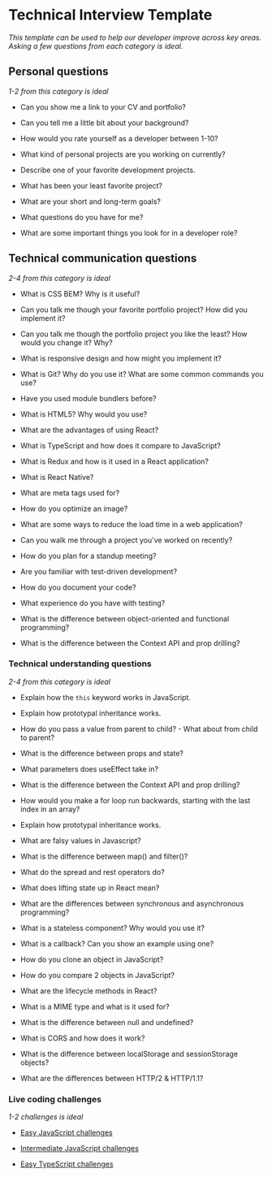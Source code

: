 # Technical Interview Template

*This template can be used to help our developer improve across key areas. Asking a few questions from each category is ideal.*

## Personal questions 

*1-2 from this category is ideal*

* Can you show me a link to your CV and portfolio?

* Can you tell me a little bit about your background?

* How would you rate yourself as a developer between 1-10?

* What kind of personal projects are you working on currently?

* Describe one of your favorite development projects.

* What has been your least favorite project?

* What are your short and long-term goals?

* What questions do you have for me?

* What are some important things you look for in a developer role?

## Technical communication questions
*2-4 from this category is ideal*

* What is CSS BEM? Why is it useful?

* Can you talk me though your favorite portfolio project? How did you implement it?

* Can you talk me though the portfolio project you like the least? How would you change it? Why?

* What is responsive design and how might you implement it?

* What is Git? Why do you use it? What are some common commands you use?

* Have you used module bundlers before?

* What is HTML5? Why would you use?

* What are the advantages of using React?

* What is TypeScript and how does it compare to JavaScript?

* What is Redux and how is it used in a React application?

* What is React Native?

* What are meta tags used for?

* How do you optimize an image?

* What are some ways to reduce the load time in a web application?

* Can you walk me through a project you've worked on recently?

* How do you plan for a standup meeting?

* Are you familiar with test-driven development?

* How do you document your code?

* What experience do you have with testing?

* What is the difference between object-oriented and functional programming?

* What is the difference between the Context API and prop drilling?

### Technical understanding questions
*2-4 from this category is ideal*

* Explain how the `this` keyword works in JavaScript.

* Explain how prototypal inheritance works.

* How do you pass a value from parent to child? - What about from child to parent?

* What is the difference between props and state?

* What parameters does useEffect take in?

* What is the difference between the Context API and prop drilling?

* How would you make a for loop run backwards, starting with the last index in an array?

* Explain how prototypal inheritance works.

* What are falsy values in Javascript?

* What is the difference between map() and filter()?

* What do the spread and rest operators do?

* What does lifting state up in React mean?

* What are the differences between synchronous and asynchronous programming?

* What is a stateless component? Why would you use it?

* What is a callback? Can you show an example using one?

* How do you clone an object in JavaScript?

* How do you compare 2 objects in JavaScript?

* What are the lifecycle methods in React?

* What is a MIME type and what is it used for?

* What is the difference between null and undefined?

* What is CORS and how does it work?

* What is the difference between localStorage and sessionStorage objects?

* What are the differences between HTTP/2 & HTTP/1.1?

### Live coding challenges
*1-2 challenges is ideal*

* [Easy JavaScript challenges](https://www.codewars.com/collections/js-8-kyu)

* [Intermediate JavaScript challenges](https://www.codewars.com/collections/7-slash-20-challenges-kyu-7-js)

* [Easy TypeScript challenges](https://www.codewars.com/kata/search/typescript?q=&r[]=-8&beta=false)
